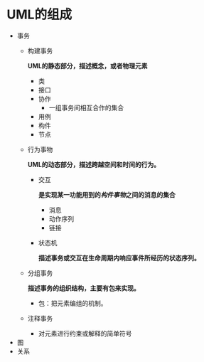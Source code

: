 # UML的组成

* 事务
    * 构建事务
       
        **UML的静态部分，描述概念，或者物理元素**
        * 类
        * 接口
        * 协作
            * 一组事务间相互合作的集合
        * 用例
        * 构件
        * 节点
        
    * 行为事物
    
        **UML的动态部分，描述跨越空间和时间的行为。**
        * 交互

            **是实现某一功能用到的*构件事物*之间的消息的集合**
            * 消息
            * 动作序列
            * 链接
        * 状态机
        
            **描述事务或交互在生命周期内响应事件所经历的状态序列。**
        
    * 分组事务
    
        **描述事务的组织结构，主要有包来实现。**
        
        * 包：把元素编组的机制。
    
    * 注释事务

        * 对元素进行约束或解释的简单符号
* 图
* 关系

